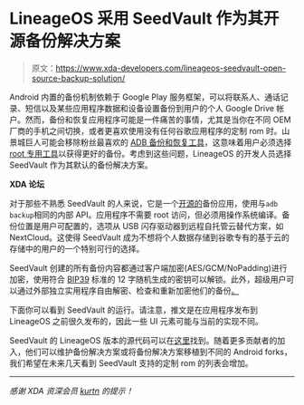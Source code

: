 # LineageOS 采用 SeedVault 作为其开源备份解决方案

> 原文：<https://www.xda-developers.com/lineageos-seedvault-open-source-backup-solution/>

Android 内置的备份机制依赖于 Google Play 服务框架，可以将联系人、通话记录、短信以及某些应用程序数据和设备设置备份到用户的个人 Google Drive 帐户。然而，备份和恢复应用程序可能是一件痛苦的事情，尤其是当你在不同 OEM 厂商的手机之间切换，或者更喜欢使用没有任何谷歌应用程序的定制 rom 时。山景城巨人可能会移除粉丝最喜欢的 [ADB 备份和恢复工具](https://www.xda-developers.com/adb-backup-and-restore-depreciated/)，这意味着用户必须选择 [root 专用工具](https://www.xda-developers.com/oandbackupx-android-backup-app/)以获得更好的备份。考虑到这些问题，LineageOS 的开发人员选择 SeedVault 作为其默认的备份解决方案。

**XDA 论坛**

对于那些不熟悉 SeedVault 的人来说，它是一个[开源的](https://github.com/stevesoltys/seedvault)备份应用，使用与`adb backup`相同的内部 API。应用程序不需要 root 访问，但必须用操作系统编译。备份位置是用户可配置的，选项从 USB 闪存驱动器到远程自托管云替代方案，如 NextCloud。这使得 SeedVault 成为不想将个人数据存储到谷歌专有的基于云的存储中的用户的一个特别可行的选择。

SeedVault 创建的所有备份内容都通过客户端加密(AES/GCM/NoPadding)进行加密，使用符合 [BIP39](https://github.com/bitcoin/bips/blob/master/bip-0039.mediawiki) 标准的 12 字随机生成的密钥可以解锁。此外，超级用户可以通过外部独立实用程序自由解密、检查和重新加密他们的备份[。](https://github.com/tlambertz/seedvault_backup_parser)

下面你可以看到 SeedVault 的运行。请注意，推文是在应用程序发布到 LineageOS 之前很久发布的，因此一些 UI 元素可能与当前的实现不同。

SeedVault 的 LineageOS 版本的源代码可以在[这里](https://github.com/LineageOS/android_packages_apps_Seedvault)找到。随着更多贡献者的加入，他们可以维护备份解决方案或将备份解决方案移植到不同的 Android forks，我们希望在未来几天看到 SeedVault 支持的定制 rom 的列表会增加。

* * *

*感谢 XDA 资深会员 [kurtn](https://forum.xda-developers.com/member.php?u=8031265) 的提示！*